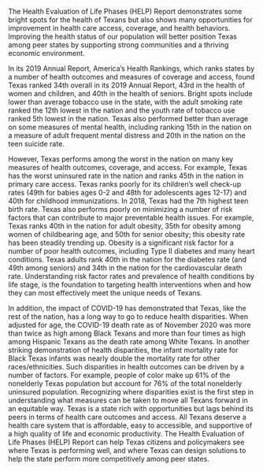 The Health Evaluation of Life Phases (HELP) Report demonstrates some bright spots for the health of Texans but also shows many opportunities for improvement in health care access, coverage, and health behaviors. Improving the health status of our population will better position Texas among peer states by supporting strong communities and a thriving economic environment.    

In its 2019 Annual Report, America’s Health Rankings, which ranks states by a number of health outcomes and measures of coverage and access, found Texas ranked 34th overall in its 2019 Annual Report, 43rd in the health of women and children, and 40th in the health of seniors.
Bright spots include lower than average tobacco use in the state, with the adult smoking rate ranked the 12th lowest in the nation and the youth rate of tobacco use ranked 5th lowest in the nation. Texas also performed better than average on some measures of mental health, including ranking 15th in the nation on a measure of adult frequent mental distress and 20th in the nation on the teen suicide rate. 

However, Texas performs among the worst in the nation on many key measures of health outcomes, coverage, and access.  For example, Texas has the worst uninsured rate in the nation and ranks 45th in the nation in primary care access. Texas ranks poorly for its children’s well check-up rates (49th for babies ages 0-2 and 48th for adolescents ages 12-17) and 40th for childhood immunizations. In 2018, Texas had the 7th highest teen birth rate.
Texas also performs poorly on minimizing a number of risk factors that can contribute to major preventable health issues. For example, Texas ranks 40th in the nation for adult obesity, 35th for obesity among women of childbearing age, and 50th for senior obesity; this obesity rate has been steadily trending up. Obesity is a significant risk factor for a number of poor health outcomes, including Type II diabetes and many heart conditions. Texas adults rank 40th in the nation for the diabetes rate (and 49th among seniors) and 34th in the nation for the cardiovascular death rate. Understanding risk factor rates and prevalence of health conditions by life stage, is the foundation to targeting health interventions when and how they can most effectively meet the unique needs of Texans.

In addition, the impact of COVID-19 has demonstrated that Texas, like the rest of the nation, has a long way to go to reduce health disparities. When adjusted for age, the COVID-19 death rate as of November 2020 was more than twice as high among Black Texans and more than four times as high among Hispanic Texans as the death rate among White Texans. In another striking demonstration of health disparities, the infant mortality rate for Black Texas infants was nearly double the mortality rate for other races/ethnicities. Such disparities in health outcomes can be driven by a number of factors. For example, people of color make up 61% of the nonelderly Texas population but account for 76% of the total nonelderly uninsured population. Recognizing where disparities exist is the first step in understanding what measures can be taken to move all Texans forward in an equitable way.
Texas is a state rich with opportunities but lags behind its peers in terms of health care outcomes and access. All Texans deserve a health care system that is affordable, easy to accessible, and supportive of a high quality of life and economic productivity. The Health Evaluation of Life Phases (HELP) Report can help Texas citizens and policymakers see where Texas is performing well, and where Texas can design solutions to help the state perform more competitively among peer states.

